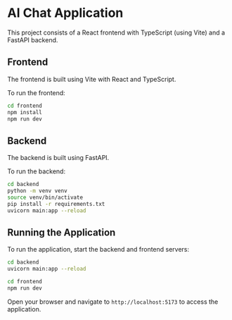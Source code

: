 # AI Chat Application

This project consists of a React frontend with TypeScript (using Vite) and a FastAPI backend.

## Frontend

The frontend is built using Vite with React and TypeScript.

To run the frontend:

```bash
cd frontend
npm install
npm run dev
```

## Backend

The backend is built using FastAPI.

To run the backend:

```bash
cd backend
python -m venv venv 
source venv/bin/activate
pip install -r requirements.txt
uvicorn main:app --reload
```

## Running the Application

To run the application, start the backend and frontend servers:

```bash
cd backend
uvicorn main:app --reload
```

```bash
cd frontend
npm run dev
```

Open your browser and navigate to `http://localhost:5173` to access the application.

